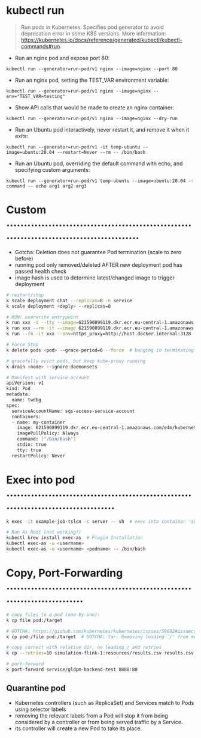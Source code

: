 # kubectl run

> Run pods in Kubernetes. Specifies pod generator to avoid deprecation error in some K8S versions.
> More information: <https://kubernetes.io/docs/reference/generated/kubectl/kubectl-commands#run>.

- Run an nginx pod and expose port 80:

`kubectl run --generator=run-pod/v1 nginx --image=nginx --port 80`

- Run an nginx pod, setting the TEST_VAR environment variable:

`kubectl run --generator=run-pod/v1 nginx --image=nginx --env="TEST_VAR=testing"`

- Show API calls that would be made to create an nginx container:

`kubectl run --generator=run-pod/v1 nginx --image=nginx --dry-run`

- Run an Ubuntu pod interactively, never restart it, and remove it when it exits:

`kubectl run --generator=run-pod/v1 -it temp-ubuntu --image=ubuntu:20.04 --restart=Never --rm -- /bin/bash`

- Run an Ubuntu pod, overriding the default command with echo, and specifying custom arguments:

`kubectl run --generator=run-pod/v1 temp-ubuntu --image=ubuntu:20.04 --command -- echo arg1 arg2 arg3`


# Custom ...........................................................................................
- Gotcha: Deletion does not guarantee Pod termination (scale to zero before)
- running pod only removed/deleted AFTER new deployment pod has passed health check
- image hash is used to determine latest/changed image to trigger deployment
```bash
# restart/stop
k scale deployment chat --replicas=0 -n service
k scale deployment <deply> --replicas=0

# RUN: overwrite entrypoint
k run xxx -i --tty --image=621590899119.dkr.ecr.eu-central-1.amazonaws.com/e4m/gldpm/e4m:a8b9b1577415fa67cf18613f37211baee8d8016d --env="RUN_ENV=local" --command -- /bin/sh
k run xxx --rm -it --image 621590899119.dkr.ecr.eu-central-1.amazonaws.com/e4m/powerpool/powerpool-backend:pp-spike-simulator --env="AWS_ACCESS_KEY_ID=AKIAZBONUNGXSPPLMPNN" --env="AWS_SECRET_ACCESS_KEY=${AWS_SECRET_ACCESS_KEY}" --command -- /bin/bash
k run --rm -it xxx --env=https_proxy=http://host.docker.internal:3128 --env=http_proxy=http://host.docker.internal:3128 --image alpine:3.11 -- sh

# Force Stop
k delete pods <pod> --grace-period=0 --force  # hanging in terminating

# gracefully evict pods, but keep kube-proxy running
k drain <node> --ignore-daemonsets

# Manifest with service-account
apiVersion: v1
kind: Pod
metadata:
  name: twdbg
spec:
  serviceAccountName: sqs-access-service-account
  containers:
  - name: my-container
    image: 621590899119.dkr.ecr.eu-central-1.amazonaws.com/e4m/kubernetes-debugger:latest
    imagePullPolicy: Always
    command: ["/bin/bash"]
    stdin: true
    tty: true
  restartPolicy: Never

```
# Exec into pod ....................................................................................
```bash
k exec -it example-job-tslcn -c server -- sh  # exec into container 'server'

# Run As Root (not working!)
kubectl krew install exec-as  # Plugin Installation
kubectl exec-as -u <username>
kubectl exec-as -u <username> <podname> -- /bin/bash
```

# Copy, Port-Forwarding ...........................................................................
```bash
# copy files to a pod (one-by-one):
k cp file pod:/target

# GOTCHA: https://github.com/kubernetes/kubernetes/issues/58692#issuecomment-395957776
k cp pod:/file pod:/target  # GOTCHA: tar: Removing leading `/' from member names

# copy correct with relative dir, no leading / and retries
k cp --retries=10 simulation-flink-1:resources/results.csv results.csv

# port-forward
k port-forward service/gldpm-backend-test 8888:80
```
## Quarantine pod
- Kubernetes controllers (such as ReplicaSet) and Services match to Pods using selector labels
- removing the relevant labels from a Pod will stop it from being considered by a controller or from being served traffic by a Service.
- its controller will create a new Pod to take its place.
